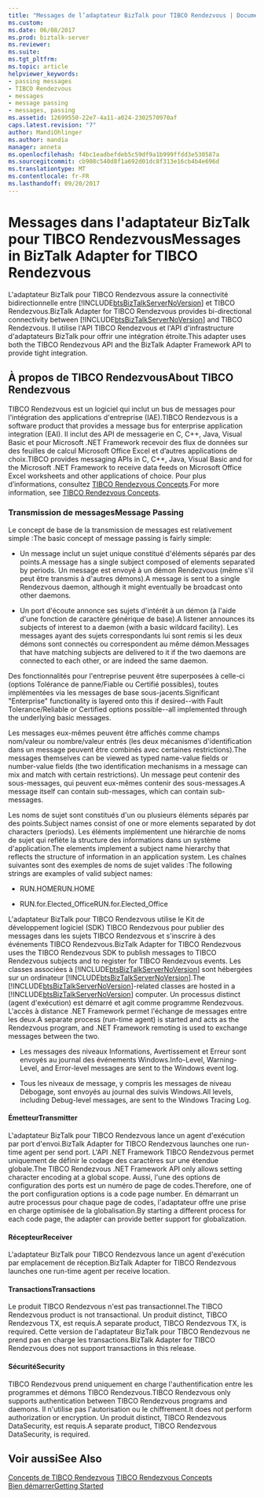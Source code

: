 ```yaml
---
title: "Messages de l’adaptateur BizTalk pour TIBCO Rendezvous | Documents Microsoft"
ms.custom: 
ms.date: 06/08/2017
ms.prod: biztalk-server
ms.reviewer: 
ms.suite: 
ms.tgt_pltfrm: 
ms.topic: article
helpviewer_keywords:
- passing messages
- TIBCO Rendezvous
- messages
- message passing
- messages, passing
ms.assetid: 12699550-22e7-4a11-a024-2302570970af
caps.latest.revision: "7"
author: MandiOhlinger
ms.author: mandia
manager: anneta
ms.openlocfilehash: f4bc1eadbefdeb5c59df9a1b999ffdd3e530587a
ms.sourcegitcommit: cb908c540d8f1a692d01dc8f313e16cb4b4e696d
ms.translationtype: MT
ms.contentlocale: fr-FR
ms.lasthandoff: 09/20/2017
---
```

# <a name="messages-in-biztalk-adapter-for-tibco-rendezvous"></a><span data-ttu-id="6b65d-102">Messages dans l'adaptateur BizTalk pour TIBCO Rendezvous</span><span class="sxs-lookup"><span data-stu-id="6b65d-102">Messages in BizTalk Adapter for TIBCO Rendezvous</span></span>
<span data-ttu-id="6b65d-103">L'adaptateur BizTalk pour TIBCO Rendezvous assure la connectivité bidirectionnelle entre [!INCLUDE[btsBizTalkServerNoVersion](../includes/btsbiztalkservernoversion-md.md)] et TIBCO Rendezvous.</span><span class="sxs-lookup"><span data-stu-id="6b65d-103">BizTalk Adapter for TIBCO Rendezvous provides bi-directional connectivity between [!INCLUDE[btsBizTalkServerNoVersion](../includes/btsbiztalkservernoversion-md.md)] and TIBCO Rendezvous.</span></span> <span data-ttu-id="6b65d-104">Il utilise l'API TIBCO Rendezvous et l'API d'infrastructure d'adaptateurs BizTalk pour offrir une intégration étroite.</span><span class="sxs-lookup"><span data-stu-id="6b65d-104">This adapter uses both the TIBCO Rendezvous API and the BizTalk Adapter Framework API to provide tight integration.</span></span>  
  
## <a name="about-tibco-rendezvous"></a><span data-ttu-id="6b65d-105">À propos de TIBCO Rendezvous</span><span class="sxs-lookup"><span data-stu-id="6b65d-105">About TIBCO Rendezvous</span></span>  
 <span data-ttu-id="6b65d-106">TIBCO Rendezvous est un logiciel qui inclut un bus de messages pour l'intégration des applications d'entreprise (IAE).</span><span class="sxs-lookup"><span data-stu-id="6b65d-106">TIBCO Rendezvous is a software product that provides a message bus for enterprise application integration (EAI).</span></span> <span data-ttu-id="6b65d-107">Il inclut des API de messagerie en C, C++, Java, Visual Basic et pour Microsoft .NET Framework recevoir des flux de données sur des feuilles de calcul Microsoft Office Excel et d’autres applications de choix.</span><span class="sxs-lookup"><span data-stu-id="6b65d-107">TIBCO provides messaging APIs in C, C++, Java, Visual Basic and for the Microsoft .NET Framework to receive data feeds on Microsoft Office Excel worksheets and other applications of choice.</span></span> <span data-ttu-id="6b65d-108">Pour plus d’informations, consultez [TIBCO Rendezvous Concepts](../core/tibco-rendezvous-concepts.md).</span><span class="sxs-lookup"><span data-stu-id="6b65d-108">For more information, see [TIBCO Rendezvous Concepts](../core/tibco-rendezvous-concepts.md).</span></span>  
  
### <a name="message-passing"></a><span data-ttu-id="6b65d-109">Transmission de messages</span><span class="sxs-lookup"><span data-stu-id="6b65d-109">Message Passing</span></span>  
 <span data-ttu-id="6b65d-110">Le concept de base de la transmission de messages est relativement simple :</span><span class="sxs-lookup"><span data-stu-id="6b65d-110">The basic concept of message passing is fairly simple:</span></span>  
  
-   <span data-ttu-id="6b65d-111">Un message inclut un sujet unique constitué d'éléments séparés par des points.</span><span class="sxs-lookup"><span data-stu-id="6b65d-111">A message has a single subject composed of elements separated by periods.</span></span> <span data-ttu-id="6b65d-112">Un message est envoyé à un démon Rendezvous (même s'il peut être transmis à d'autres démons).</span><span class="sxs-lookup"><span data-stu-id="6b65d-112">A message is sent to a single Rendezvous daemon, although it might eventually be broadcast onto other daemons.</span></span>  
  
-   <span data-ttu-id="6b65d-113">Un port d'écoute annonce ses sujets d'intérêt à un démon (à l'aide d'une fonction de caractère générique de base).</span><span class="sxs-lookup"><span data-stu-id="6b65d-113">A listener announces its subjects of interest to a daemon (with a basic wildcard facility).</span></span> <span data-ttu-id="6b65d-114">Les messages ayant des sujets correspondants lui sont remis si les deux démons sont connectés ou correspondent au même démon.</span><span class="sxs-lookup"><span data-stu-id="6b65d-114">Messages that have matching subjects are delivered to it if the two daemons are connected to each other, or are indeed the same daemon.</span></span>  
  
 <span data-ttu-id="6b65d-115">Des fonctionnalités pour l'entreprise peuvent être superposées à celle-ci (options Tolérance de panne/Fiable ou Certifié possibles), toutes implémentées via les messages de base sous-jacents.</span><span class="sxs-lookup"><span data-stu-id="6b65d-115">Significant "Enterprise" functionality is layered onto this if desired--with Fault Tolerance/Reliable or Certified options possible--all implemented through the underlying basic messages.</span></span>  
  
 <span data-ttu-id="6b65d-116">Les messages eux-mêmes peuvent être affichés comme champs nom/valeur ou nombre/valeur entrés (les deux mécanismes d'identification dans un message peuvent être combinés avec certaines restrictions).</span><span class="sxs-lookup"><span data-stu-id="6b65d-116">The messages themselves can be viewed as typed name-value fields or number-value fields (the two identification mechanisms in a message can mix and match with certain restrictions).</span></span> <span data-ttu-id="6b65d-117">Un message peut contenir des sous-messages, qui peuvent eux-mêmes contenir des sous-messages.</span><span class="sxs-lookup"><span data-stu-id="6b65d-117">A message itself can contain sub-messages, which can contain sub-messages.</span></span>  
  
 <span data-ttu-id="6b65d-118">Les noms de sujet sont constitués d'un ou plusieurs éléments séparés par des points.</span><span class="sxs-lookup"><span data-stu-id="6b65d-118">Subject names consist of one or more elements separated by dot characters (periods).</span></span> <span data-ttu-id="6b65d-119">Les éléments implémentent une hiérarchie de noms de sujet qui reflète la structure des informations dans un système d'application.</span><span class="sxs-lookup"><span data-stu-id="6b65d-119">The elements implement a subject name hierarchy that reflects the structure of information in an application system.</span></span> <span data-ttu-id="6b65d-120">Les chaînes suivantes sont des exemples de noms de sujet valides :</span><span class="sxs-lookup"><span data-stu-id="6b65d-120">The following strings are examples of valid subject names:</span></span>  
  
-   <span data-ttu-id="6b65d-121">RUN.HOME</span><span class="sxs-lookup"><span data-stu-id="6b65d-121">RUN.HOME</span></span>  
  
-   <span data-ttu-id="6b65d-122">RUN.for.Elected_Office</span><span class="sxs-lookup"><span data-stu-id="6b65d-122">RUN.for.Elected_Office</span></span>  
  
 <span data-ttu-id="6b65d-123">L'adaptateur BizTalk pour TIBCO Rendezvous utilise le Kit de développement logiciel (SDK) TIBCO Rendezvous pour publier des messages dans les sujets TIBCO Rendezvous et s'inscrire à des événements TIBCO Rendezvous.</span><span class="sxs-lookup"><span data-stu-id="6b65d-123">BizTalk Adapter for TIBCO Rendezvous uses the TIBCO Rendezvous SDK to publish messages to TIBCO Rendezvous subjects and to register for TIBCO Rendezvous events.</span></span> <span data-ttu-id="6b65d-124">Les classes associées à [!INCLUDE[btsBizTalkServerNoVersion](../includes/btsbiztalkservernoversion-md.md)] sont hébergées sur un ordinateur [!INCLUDE[btsBizTalkServerNoVersion](../includes/btsbiztalkservernoversion-md.md)].</span><span class="sxs-lookup"><span data-stu-id="6b65d-124">The [!INCLUDE[btsBizTalkServerNoVersion](../includes/btsbiztalkservernoversion-md.md)]-related classes are hosted in a [!INCLUDE[btsBizTalkServerNoVersion](../includes/btsbiztalkservernoversion-md.md)] computer.</span></span> <span data-ttu-id="6b65d-125">Un processus distinct (agent d'exécution) est démarré et agit comme programme Rendezvous. L'accès à distance .NET Framework permet l'échange de messages entre les deux.</span><span class="sxs-lookup"><span data-stu-id="6b65d-125">A separate process (run-time agent) is started and acts as the Rendezvous program, and .NET Framework remoting is used to exchange messages between the two.</span></span>  
  
-   <span data-ttu-id="6b65d-126">Les messages des niveaux Informations, Avertissement et Erreur sont envoyés au journal des événements Windows.</span><span class="sxs-lookup"><span data-stu-id="6b65d-126">Info-Level, Warning-Level, and Error-level messages are sent to the Windows event log.</span></span>  
  
-   <span data-ttu-id="6b65d-127">Tous les niveaux de message, y compris les messages de niveau Débogage, sont envoyés au journal des suivis Windows.</span><span class="sxs-lookup"><span data-stu-id="6b65d-127">All levels, including Debug-level messages, are sent to the Windows Tracing Log.</span></span>  
  
#### <a name="transmitter"></a><span data-ttu-id="6b65d-128">Émetteur</span><span class="sxs-lookup"><span data-stu-id="6b65d-128">Transmitter</span></span>  
 <span data-ttu-id="6b65d-129">L'adaptateur BizTalk pour TIBCO Rendezvous lance un agent d'exécution par port d'envoi.</span><span class="sxs-lookup"><span data-stu-id="6b65d-129">BizTalk Adapter for TIBCO Rendezvous launches one run-time agent per send port.</span></span> <span data-ttu-id="6b65d-130">L'API .NET Framework TIBCO Rendezvous permet uniquement de définir le codage des caractères sur une étendue globale.</span><span class="sxs-lookup"><span data-stu-id="6b65d-130">The TIBCO Rendezvous .NET Framework API only allows setting character encoding at a global scope.</span></span> <span data-ttu-id="6b65d-131">Aussi, l'une des options de configuration des ports est un numéro de page de codes.</span><span class="sxs-lookup"><span data-stu-id="6b65d-131">Therefore, one of the port configuration options is a code page number.</span></span> <span data-ttu-id="6b65d-132">En démarrant un autre processus pour chaque page de codes, l'adaptateur offre une prise en charge optimisée de la globalisation.</span><span class="sxs-lookup"><span data-stu-id="6b65d-132">By starting a different process for each code page, the adapter can provide better support for globalization.</span></span>  
  
#### <a name="receiver"></a><span data-ttu-id="6b65d-133">Récepteur</span><span class="sxs-lookup"><span data-stu-id="6b65d-133">Receiver</span></span>  
 <span data-ttu-id="6b65d-134">L'adaptateur BizTalk pour TIBCO Rendezvous lance un agent d'exécution par emplacement de réception.</span><span class="sxs-lookup"><span data-stu-id="6b65d-134">BizTalk Adapter for TIBCO Rendezvous launches one run-time agent per receive location.</span></span>  
  
#### <a name="transactions"></a><span data-ttu-id="6b65d-135">Transactions</span><span class="sxs-lookup"><span data-stu-id="6b65d-135">Transactions</span></span>  
 <span data-ttu-id="6b65d-136">Le produit TIBCO Rendezvous n'est pas transactionnel.</span><span class="sxs-lookup"><span data-stu-id="6b65d-136">The TIBCO Rendezvous product is not transactional.</span></span> <span data-ttu-id="6b65d-137">Un produit distinct, TIBCO Rendezvous TX, est requis.</span><span class="sxs-lookup"><span data-stu-id="6b65d-137">A separate product, TIBCO Rendezvous TX, is required.</span></span> <span data-ttu-id="6b65d-138">Cette version de l'adaptateur BizTalk pour TIBCO Rendezvous ne prend pas en charge les transactions.</span><span class="sxs-lookup"><span data-stu-id="6b65d-138">BizTalk Adapter for TIBCO Rendezvous does not support transactions in this release.</span></span>  
  
#### <a name="security"></a><span data-ttu-id="6b65d-139">Sécurité</span><span class="sxs-lookup"><span data-stu-id="6b65d-139">Security</span></span>  
 <span data-ttu-id="6b65d-140">TIBCO Rendezvous prend uniquement en charge l'authentification entre les programmes et démons TIBCO Rendezvous.</span><span class="sxs-lookup"><span data-stu-id="6b65d-140">TIBCO Rendezvous only supports authentication between TIBCO Rendezvous programs and daemons.</span></span> <span data-ttu-id="6b65d-141">Il n'utilise pas l'autorisation ou le chiffrement.</span><span class="sxs-lookup"><span data-stu-id="6b65d-141">It does not perform authorization or encryption.</span></span> <span data-ttu-id="6b65d-142">Un produit distinct, TIBCO Rendezvous DataSecurity, est requis.</span><span class="sxs-lookup"><span data-stu-id="6b65d-142">A separate product, TIBCO Rendezvous DataSecurity, is required.</span></span>  
  
## <a name="see-also"></a><span data-ttu-id="6b65d-143">Voir aussi</span><span class="sxs-lookup"><span data-stu-id="6b65d-143">See Also</span></span>  
 <span data-ttu-id="6b65d-144">[Concepts de TIBCO Rendezvous](../core/tibco-rendezvous-concepts.md) </span><span class="sxs-lookup"><span data-stu-id="6b65d-144">[TIBCO Rendezvous Concepts](../core/tibco-rendezvous-concepts.md) </span></span>  
 [<span data-ttu-id="6b65d-145">Bien démarrer</span><span class="sxs-lookup"><span data-stu-id="6b65d-145">Getting Started</span></span>](../core/getting-started-with-biztalk-adapter-for-tibco-rendezvous.md)